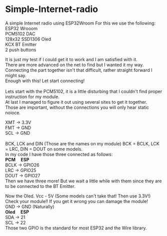 # Simple-Internet-radio
A simple Internet radio using ESP32Wroom
For this we use the following:<br>
ESP32 Wrooom<br>
PCM5102 DAC <br>
128x32 SSD1306 Oled <br>
KCX BT Emitter<br>
2 push buttons<br>

It is just my test if I could get it to work and I am satisfied with it.<br>
There are more advanced on the net to find but I wanted it my way. 
Connecting the part together isn't that difficult, rather straight forward I might say.<br>
Enough with this! Let start connecting!<br>
<br>
Lets start with the PCM5102, it is a little disturbing that I couldn't find proper instruction for my module.<br>
At last I managed to figure it out using several sites to get it together.<br>
Those are important, without the connections you will only hear static noioce.<br>

XMT -> 3.3V<br>
FMT -> GND<br>
SCL -> GND<br>
<br>
BCK, LCK and DIN (Those are the names on my module) BCK = BCLK, LCK = LRC, DIN = DOUT on some models. <br>
In my code I have those three connected as follows:<br>
<b>PCM &emsp;ESP</b><br>
BCLK -> GPIO26<br>
LRC -> GPIO25<br>
DOUT -> GPIO27<br>
Then we have three more! But we wait a little while with them since they are to be connected to the BT Emitter.<br>

Now the Oled.
Vcc - 5V (Some models can't take that! Then use 3.3V!) Check your module!! If you get it wrong you can damage the module!<br>
GND -> GND (Naturally)<br>
<b>Oled &emsp;ESP</b><br>
SDA -> 21<br>
SCL -> 22<br>
Those two GPIO is the standard for most ESP32 and the Wire library.


